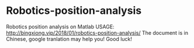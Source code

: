 # Robotics-position-analysis
Robotics position analysis on Matlab
USAGE:
http://bingxiong.vip/2018/01/robotics-position-analysis/
The document is in Chinese, google tranlation may help you!
Good luck!
